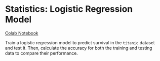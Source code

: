 # Statistics: Logistic Regression Model
[Colab Notebook](https://colab.research.google.com/drive/1ywTKqx1JyTSrt1W2z7zBxl-ex7dSWzQ2?usp=sharing)

Train a logistic regression model to predict survival in the `titanic` dataset and test it. Then, calculate the accuracy for both the training and testing data to compare their performance.
